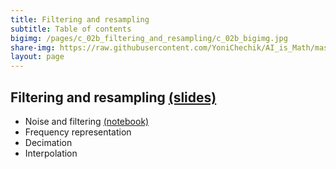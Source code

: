 ```yaml
---
title: Filtering and resampling
subtitle: Table of contents
bigimg: /pages/c_02b_filtering_and_resampling/c_02b_bigimg.jpg
share-img: https://raw.githubusercontent.com/YoniChechik/AI_is_Math/master/docs/pages/c_02b_filtering_and_resampling/c_02b_bigimg.jpg
layout: page
---
```


## **Filtering and resampling** [(slides)](/pages/c_02b_filtering_and_resampling/Filtering_and_resampling.pdf)

- Noise and filtering [(notebook)](/pages/c_02b_filtering_and_resampling/noise_and_filtering_nb/)
- Frequency representation
- Decimation
- Interpolation 


